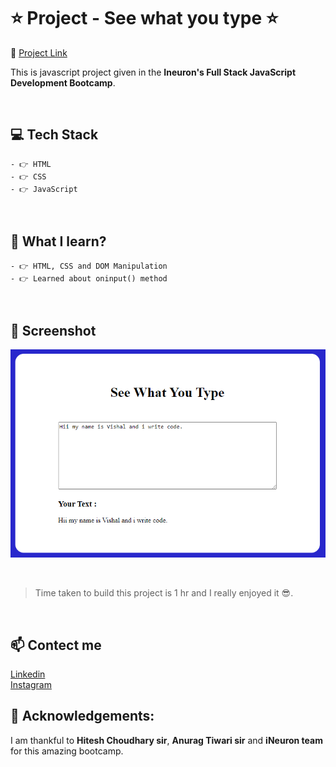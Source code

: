 # ⭐ Project - See what you type ⭐
🔗 [Project Link](https://vishal-kumaar.github.io/see-what-you-type/ "Click me") <br>

This is javascript project given in the **Ineuron's Full Stack JavaScript Development Bootcamp**.


<br>

## 💻 Tech Stack

    - 👉 HTML
    - 👉 CSS
    - 👉 JavaScript

<br>

## 📌 What I learn?

    - 👉 HTML, CSS and DOM Manipulation
    - 👉 Learned about oninput() method

<br>

## 📸 Screenshot

![ScreenShot](screenshot.PNG)

<br>

> Time taken to build this project is 1 hr and I really enjoyed it 😎.

<br>

## 📫 Contect me

[Linkedin](https://www.linkedin.com/in/vishal-kumar-909758228/) <br>
[Instagram](https://www.instagram.com/_vishal.kumar07/?next=%2F)

## 🙌 Acknowledgements:

I am thankful to **Hitesh Choudhary sir**, **Anurag Tiwari sir** and **iNeuron team** for this amazing bootcamp.

